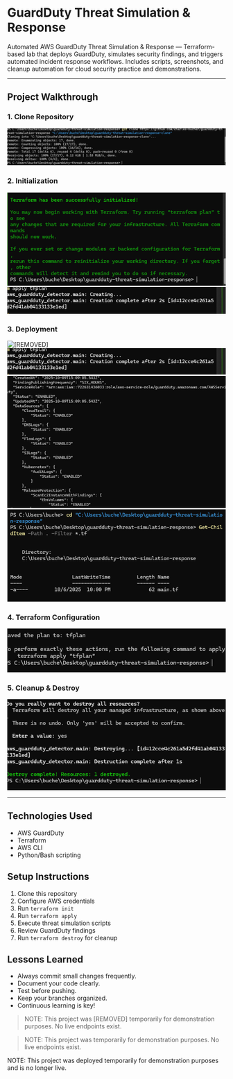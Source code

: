 # GuardDuty Threat Simulation & Response

Automated AWS GuardDuty Threat Simulation & Response — Terraform-based lab that deploys GuardDuty, simulates security findings, and triggers automated incident response workflows. Includes scripts, screenshots, and cleanup automation for cloud security practice and demonstrations.

---

## Project Walkthrough

### 1. Clone Repository
![Clone Repository](screenshots/00_clone/clone_Repo.png)

### 2. Initialization
![Terraform Installed](screenshots/01_init/terraform_installed.png)
![Initialization Screenshot](screenshots/01_init/Screenshot%202025-10-09%20111039.png)

### 3. Deployment
![[REMOVED]](screenshots/02_deploy/[REMOVED].png)
![GuardDuty Instance Running](screenshots/02_deploy/guardduty-instance-running.png)
![GuardDuty Running](screenshots/02_deploy/guardduty-running.png)
![Terraform Made](screenshots/02_deploy/terraform_made.png)

### 4. Terraform Configuration
![Terraform Plan](screenshots/03_terraform/terraform-plan.png)

### 5. Cleanup & Destroy
![Destroy Resources](screenshots/04_Destroy/destroy.png)

---

## Technologies Used
- AWS GuardDuty
- Terraform
- AWS CLI
- Python/Bash scripting

## Setup Instructions
1. Clone this repository
2. Configure AWS credentials
3. Run `terraform init`
4. Run `terraform apply`
5. Execute threat simulation scripts
6. Review GuardDuty findings
7. Run `terraform destroy` for cleanup
## Lessons Learned
- Always commit small changes frequently.
- Document your code clearly.
- Test before pushing.
- Keep your branches organized.
- Continuous learning is key!

> NOTE: This project was [REMOVED] temporarily for demonstration purposes. No live endpoints exist.


> NOTE: This project was  temporarily for demonstration purposes. No live endpoints exist.


NOTE: This project was deployed temporarily for demonstration purposes and is no longer live.

